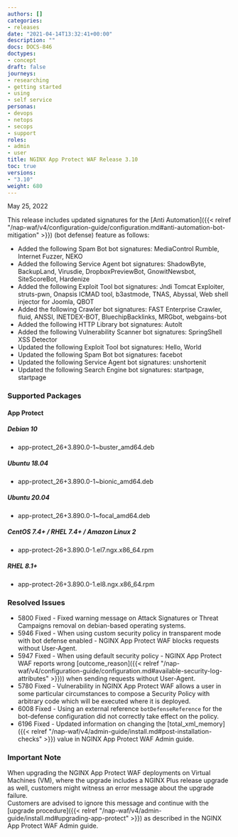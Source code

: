 ```yaml
---
authors: []
categories:
- releases
date: "2021-04-14T13:32:41+00:00"
description: ""
docs: DOCS-846
doctypes:
- concept
draft: false
journeys:
- researching
- getting started
- using
- self service
personas:
- devops
- netops
- secops
- support
roles:
- admin
- user
title: NGINX App Protect WAF Release 3.10
toc: true
versions:
- "3.10"
weight: 680
---
```


May 25, 2022 

This release includes updated signatures for the [Anti Automation]({{< relref "/nap-waf/v4/configuration-guide/configuration.md#anti-automation-bot-mitigation" >}}) (bot defense) feature as follows:

- Added the following Spam Bot bot signatures: MediaControl Rumble, Internet Fuzzer, NEKO
- Added the following Service Agent bot signatures: ShadowByte, BackupLand, Virusdie, DropboxPreviewBot, GnowitNewsbot, SiteScoreBot, Hardenize
- Added the following Exploit Tool bot signatures: Jndi Tomcat Exploiter, struts-pwn, Onapsis ICMAD tool, b3astmode, TNAS, Abyssal, Web shell injector for Joomla, QBOT
- Added the following Crawler bot signatures: FAST Enterprise Crawler, fluid, ANSSI, INETDEX-BOT, BluechipBacklinks, MRGbot, webgains-bot
- Added the following HTTP Library bot signatures: AutoIt
- Added the following Vulnerability Scanner bot signatures: SpringShell XSS Detector
- Updated the following Exploit Tool bot signatures: Hello, World
- Updated the following Spam Bot bot signatures: facebot
- Updated the following Service Agent bot signatures: unshortenit
- Updated the following Search Engine bot signatures: startpage, startpage

### Supported Packages

#### App Protect

##### Debian 10

- app-protect_26+3.890.0-1~buster_amd64.deb

##### Ubuntu 18.04

- app-protect_26+3.890.0-1~bionic_amd64.deb

##### Ubuntu 20.04

- app-protect_26+3.890.0-1~focal_amd64.deb

##### CentOS 7.4+ / RHEL 7.4+ / Amazon Linux 2

- app-protect-26+3.890.0-1.el7.ngx.x86_64.rpm

##### RHEL 8.1+

- app-protect-26+3.890.0-1.el8.ngx.x86_64.rpm

### Resolved Issues

- 5800 Fixed - Fixed warning message on Attack Signatures or Threat Campaigns removal on debian-based operating systems.
- 5946 Fixed - When using custom security policy in transparent mode with bot defense enabled - NGINX App Protect WAF blocks requests without User-Agent.
- 5947 Fixed - When using default security policy - NGINX App Protect WAF reports wrong [outcome_reason]({{< relref "/nap-waf/v4/configuration-guide/configuration.md#available-security-log-attributes" >}})) when sending requests without User-Agent.
- 5780 Fixed - Vulnerability in NGINX App Protect WAF allows a user in some particular circumstances to compose a Security Policy with arbitrary code which will be executed where it is deployed.
- 6008 Fixed - Using an external reference `botDefenseReference` for the bot-defense configuration did not correctly take effect on the policy.
- 6196 Fixed - Updated information on changing the [total_xml_memory]({{< relref "/nap-waf/v4/admin-guide/install.md#post-installation-checks" >}}) value in NGINX App Protect WAF Admin guide.

### **Important Note**

When upgrading the NGINX App Protect WAF deployments on Virtual Machines (VM), where the upgrade includes a NGINX Plus release upgrade as well, customers might witness an error message about the upgrade failure.<br>
Customers are advised to ignore this message and continue with the [upgrade procedure]({{< relref "/nap-waf/v4/admin-guide/install.md#upgrading-app-protect" >}}) as described in the NGINX App Protect WAF Admin guide.
